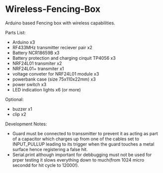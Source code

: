 # Wireless-Fencing-Box
Arduino based Fencing box with wireless capabilities.




Parts List:

- Arduino x3
- RF433MHz transmitter reciever pair x2
- Battery NCR18659B x3
- Battery protection and charging cirquit TP4056 x3
- NRF24L01 transmiter x2
- NRF24L01+ transmiter x1
- voltage conveter for NRF24L01 module x3
- powerbank case (size 75x110x22mm) x3
- power switch x3
- LED indication lights x6 (or more)

Optional:

- buzzer  x1
- clip x2


Development Notes:

- Guard must be connected to transsmitter to prevent it as acting as part of a capacitor which charges up from one of the cables set to INPUT_PULLUP leading to its trigger when the guard touches a metal surface hence registering a false hit.
- Serial.print although important for debbugging must not be used for prper testing it slows everything down to much(from 1024 micro secondd for hit cycle to 12000!).
